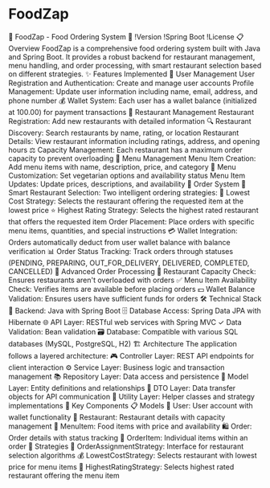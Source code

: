 # FoodZap
🍔 FoodZap - Food Ordering System 🍕
!Version
!Spring Boot
!License
📋 Overview
FoodZap is a comprehensive food ordering system built with Java and Spring Boot. It provides a robust backend for restaurant management, menu handling, and order processing, with smart restaurant selection based on different strategies.
✨ Features Implemented
👤 User Management
User Registration and Authentication: Create and manage user accounts
Profile Management: Update user information including name, email, address, and phone number
💰 Wallet System: Each user has a wallet balance (initialized at 100.00) for payment transactions
🏪 Restaurant Management
Restaurant Registration: Add new restaurants with detailed information
🔍 Restaurant Discovery: Search restaurants by name, rating, or location
Restaurant Details: View restaurant information including ratings, address, and opening hours
⚖️ Capacity Management: Each restaurant has a maximum order capacity to prevent overloading
📝 Menu Management
Menu Item Creation: Add menu items with name, description, price, and category
🥗 Menu Customization: Set vegetarian options and availability status
Menu Item Updates: Update prices, descriptions, and availability
🛒 Order System
🧠 Smart Restaurant Selection: Two intelligent ordering strategies:
💸 Lowest Cost Strategy: Selects the restaurant offering the requested item at the lowest price
⭐ Highest Rating Strategy: Selects the highest rated restaurant that offers the requested item
Order Placement: Place orders with specific menu items, quantities, and special instructions
💳 Wallet Integration: Orders automatically deduct from user wallet balance with balance verification
📊 Order Status Tracking: Track orders through statuses (PENDING, PREPARING, OUT_FOR_DELIVERY, DELIVERED, COMPLETED, CANCELLED)
🚀 Advanced Order Processing
🔢 Restaurant Capacity Check: Ensures restaurants aren't overloaded with orders
✅ Menu Item Availability Check: Verifies items are available before placing orders
💵 Wallet Balance Validation: Ensures users have sufficient funds for orders
🛠️ Technical Stack
🧩 Backend: Java with Spring Boot
🗄️ Database Access: Spring Data JPA with Hibernate
🌐 API Layer: RESTful web services with Spring MVC
✓ Data Validation: Bean validation
🗃️ Database: Compatible with various SQL databases (MySQL, PostgreSQL, H2)
🏗️ Architecture
The application follows a layered architecture:
🎮 Controller Layer: REST API endpoints for client interaction
⚙️ Service Layer: Business logic and transaction management
📚 Repository Layer: Data access and persistence
📄 Model Layer: Entity definitions and relationships
🔄 DTO Layer: Data transfer objects for API communication
🔧 Utility Layer: Helper classes and strategy implementations
🧩 Key Components
📋 Models
👤 User: User account with wallet functionality
🏪 Restaurant: Restaurant details with capacity management
🍕 MenuItem: Food items with price and availability
🛍️ Order: Order details with status tracking
🧾 OrderItem: Individual items within an order
🧠 Strategies
🔀 OrderAssignmentStrategy: Interface for restaurant selection algorithms
💰 LowestCostStrategy: Selects restaurant with lowest price for menu items
🌟 HighestRatingStrategy: Selects highest rated restaurant offering the menu item
